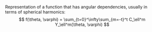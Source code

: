 Representation of a function that has angular dependencies, usually in terms of spherical harmonics:
$$
f(\theta, \varphi) = \sum_{t=0}^\infty\sum_{m=-t}^t C_\ell^m Y_\ell^m(\theta, \varphi)
$$
